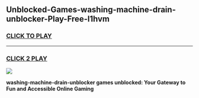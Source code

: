 
## Unblocked-Games-washing-machine-drain-unblocker-Play-Free-l1hvm
<h3>
<a href="https://premium76.site?title=washing-machine-drain-unblocker&ref=21A">CLICK TO PLAY</a></h3>
<hr>

<h3>
<a href="https://premium76.site?title=washing-machine-drain-unblocker&ref=21A">CLICK 2 PLAY</a>
  
</h3>

<a href="https://premium76.site?title=washing-machine-drain-unblocker&ref=21A"><img src="https://clearcache.store/games.png"></a>


**washing-machine-drain-unblocker games unblocked: Your Gateway to Fun and Accessible Online Gaming**

